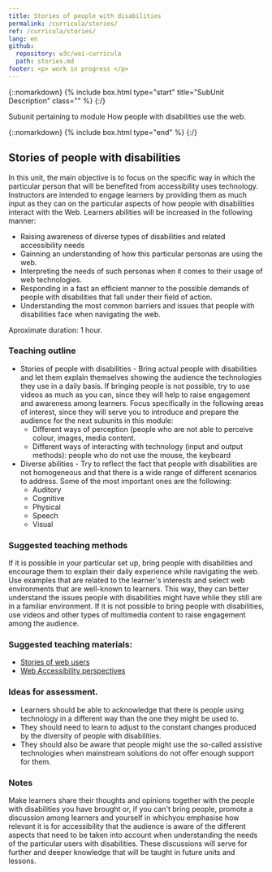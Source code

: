 ```yaml
---
title: Stories of people with disabilities
permalink: /curricula/stories/
ref: /curricula/stories/
lang: en
github:
  repository: w3c/wai-curricula
  path: stories.md
footer: <p> work in progress </p>
---
```


{::nomarkdown}
{% include box.html type="start" title="SubUnit Description" class="" %}
{:/}

Subunit pertaining to module How people with disabilities use the web.

{::nomarkdown}
{% include box.html type="end" %}
{:/}

## Stories of people with disabilities
In this unit, the main objective is to focus on the specific way in which the particular person that will be benefited from accessibility uses technology. Instructors are intended to engage learners by providing them as much input as they can on the particular aspects of how people with disabilities interact with the Web. Learners abilities will be increased in the following manner:
  * Raising awareness of diverse types of disabilities and related accessibility needs
  * Gainning an understanding of how this particular personas are using the web. 
  * Interpreting the needs of such personas when it comes to their usage of web technologies.
  * Responding in a fast an efficient manner to the possible demands of people with disabilities that fall under their field of action.
  * Understanding the most common barriers and issues that people with disabilities face when navigating the web.

Aproximate duration: 1 hour.
### Teaching outline
  * Stories of people with disabilities - Bring actual people with disabilities and let them explain themselves showing the audience the technologies they use in a daily basis. If bringing people is not possible, try to use videos as much as you can, since they will help to raise engagement and awareness among learners. Focus specifically in the following areas of interest, since they will serve you to introduce and prepare the audience for the next subunits in this module:
    * Different ways of perception (people who are not able to perceive colour, images, media content.
    * Different ways of interacting with technology (input and output methods): people who do not use the mouse, the keyboard
  * Diverse abilities - Try to reflect the fact that people with disabilities are not homogeneous and that there is a wide range of different scenarios to address. Some of the most important ones are the following:
    * Auditory
    * Cognitive
    * Physical
    * Speech
    * Visual
 
### Suggested teaching methods 
If it is possible in your particular set up, bring people with disabilities and encourage them to explain their daily experience while navigating the web. Use examples that are related to the learner's interests and select web environments that are well-known to learners. This way, they can better understand the issues people with disabilities might have while they still are in a familiar environment. If it is not possible to bring people with disabilities, use videos and other types of multimedia content to raise engagement among the audience.
### Suggested teaching materials:
  * <a href="https://www.w3.org/WAI/people-use-web/user-stories/">Stories of web users</a>
  * <a href="https://www.w3.org/WAI/perspective-videos//">Web Accessibility perspectives</a>
    
### Ideas for assessment.
  * Learners should be able to acknowledge that there is people using technology in a different way than the one they might be used to. 
  * They should need to learn to adjust to the constant changes produced by the diversity of people with disabilities. 
  * They should also be aware that people might use the so-called assistive technologies when mainstream solutions do not offer enough support for them.
### Notes
Make learners share their thoughts and opinions together with the people with disabilities you have brought or, if you can't bring people, promote a discussion among learners and yourself in whichyou emphasise how relevant it is for accessibility that the audience is aware of the different aspects that need to be taken into account when understanding the needs of the particular users with disabilities. These discussions will serve for further and deeper knowledge that will be taught in future units and lessons.

